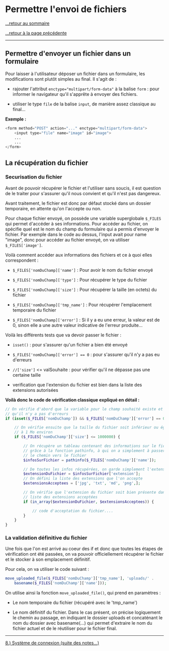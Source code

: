 # Permettre l'envoi de fichiers

[...retour au sommaire](../intro.md)

[...retour à la page précédente](./formulairesSecurises.md)

---

## Permettre d'envoyer un fichier dans un formulaire 

Pour laisser à l'utilisateur déposer un fichier dans un formulaire, les modifications sont plutôt simples au final. Il s'agit de : 

* rajouter l'attribut `enctype="multipart/form-data"` à la balise `form` : pour informer le navigateur qu'il s'apprête à envoyer des fichiers. 

* utiliser le type `file` de la balise `input`, de manière assez classique au final...

**Exemple :**
```php
<form method="POST" action="..." enctype="multipart/form-data">
    <input type="file" name="image" id="image">
    ...
    ...
</form>
```

## La récupération du fichier

### Securisation du fichier 

Avant de pouvoir récupérer le fichier et l'utiliser sans soucis, il est question de le traiter pour s'assurer qu'il nous convient et qu'il n'est pas dangereux. 

Avant traitement, le fichier est donc par défaut stocké dans un dossier temporaire, en attente qu'on l'accepte ou non. 

Pour chaque fichier envoyé, on possède une variable superglobale `$_FILES` qui permet d'accéder à ses informations. 
Pour accéder au fichier, on spécifie quel est le nom du champ du formulaire qui a permis d'envoyer le fichier. 
Par exemple dans le code au dessus, l'input avait pour name "image", donc pour accéder au fichier envoyé, on va utiliser `$_FILES['image']`. 

Voilà comment accéder aux informations des fichiers et ce à quoi elles correspondent : 

* `$_FILES['nomDuChamp]['name']` : Pour avoir le nom du fichier envoyé 

* `$_FILES['nomDuChamp]['type']` : Pour récupérer le type du fichier 

* `$_FILES['nomDuChamp]['size']` : Pour récupérer la taille (en octets) du fichier 

* `$_FILES['nomDuChamp]['tmp_name']` : Pour récupérer l'emplacement temporaire du fichier 

* `$_FILES['nomDuChamp]['error']` : Si il y a eu une erreur, la valeur est de 0, sinon elle a une autre valeur indicative de l'erreur produite...


Voilà les différents tests que va devoir passer le fichier : 

* `isset()` : pour s'assurer qu'un fichier a bien été envoyé 

* `$_FILES['nomDuChamp]['error'] == 0` : pour s'assurer qu'il n'y a pas eu d'erreurs 

* `//['size']` <= valSouhaite : pour vérifier qu'il ne dépasse pas une certaine taille 

* verification que l'extension du fichier est bien dans la liste des extensions autorisées 


**Voilà donc le code de vérification classique expliqué en détail :**
```php
// On vérifie d'abord que la variable pour le champ souhaité existe et 
// qu'il n'y a pas d'erreurs 
if (isset($_FILES['nomDuChamp']) && $_FILES['nomDuChamp']['error'] == 0) {

    // On vérifie ensuite que la taille du fichier soit inférieur ou égale 
    // à 1 Mo environ 
    if ($_FILES['nomDuChamp']['size'] <= 1000000) {

        // On récupère un tableau contenant des informations sur le fichier 
        // grâce à la fonction pathinfo, à qui on a simplement à passer 
        // le chemin vers le fichier 
        $infosSurFichier = pathinfo($_FILES['nomDuChamp']['name']);

        // De toutes les infos récupérées, on garde simplement l'extension du fichier
        $extensionDuFichier = $infosSurFichier['extension'];
        // On défini la liste des extensions que l'on accepte 
        $extensionsAcceptees = ['jpg', 'txt', 'md', 'png',];

        // On vérifie que l'extension du fichier soit bien présente dans la 
        // liste des extensions acceptées
        if (in_array($extensionDuFichier, $extensionsAcceptees)) {

            // code d'acceptation du fichier....
        }
    }
}
```

### La validation définitive du fichier 

Une fois que l'on est arrivé au coeur des if et donc que toutes les étapes de vérification ont été passées, on va pouvoir officiellement récupérer le fichier et le stocker à son emplacement définitif.

Pour cela, on va utiliser le code suivant : 
```php
move_uploaded_file($_FILES['nomDuChamp']['tmp_name'], 'uploads/' . 
    basename($_FILES['nomDuChamp']['name']));
```

On utilise ainsi la fonction `move_uploaded_file()`, qui prend en paramètres : 

* Le nom temporaire du fichier (récupéré avec le 'tmp_name')

* Le nom définitif du fichier. Dans le cas présent, on précise logiquement le chemin au passage, en indiquant le dossier uploads et concaténant le nom du dossier avec basename(...) qui permet d'extraire le nom du fichier actuel et de le réutiliser pour le fichier final. 


---

[8.) Système de connexion (suite des notes...)](./connexion.md)
